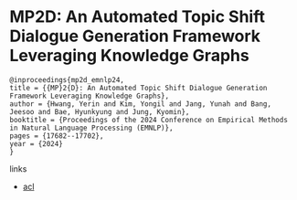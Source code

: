 # MP2D: An Automated Topic Shift Dialogue Generation Framework Leveraging Knowledge Graphs

```
@inproceedings{mp2d_emnlp24,
title = {{MP}2{D}: An Automated Topic Shift Dialogue Generation Framework Leveraging Knowledge Graphs},
author = {Hwang, Yerin and Kim, Yongil and Jang, Yunah and Bang, Jeesoo and Bae, Hyunkyung and Jung, Kyomin},
booktitle = {Proceedings of the 2024 Conference on Empirical Methods in Natural Language Processing (EMNLP)},
pages = {17682--17702},
year = {2024}
}
```

links
- [acl](https://aclanthology.org/2024.emnlp-main.979)
